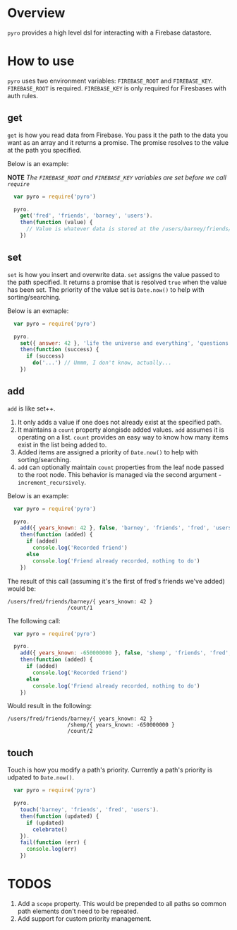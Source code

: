 Overview
========

`pyro` provides a high level dsl for interacting with a Firebase datastore.

How to use
==========

`pyro` uses two environment variables: `FIREBASE_ROOT` and `FIREBASE_KEY`. `FIREBASE_ROOT` is
required. `FIREBASE_KEY` is only required for Firesbases with auth rules.

get
---

`get` is how you read data from Firebase. You pass it the path to the data you want as an array and
it returns a promise. The promise resolves to the value at the path you specified.

Below is an example:

__NOTE__ _The `FIREBASE_ROOT` and `FIREBASE_KEY` variables are set before we call `require`_

```javascript
  var pyro = require('pyro')

  pyro.
    get('fred', 'friends', 'barney', 'users').
    then(function (value) {
      // Value is whatever data is stored at the /users/barney/friends/fred path
    })
```

set
---

`set` is how you insert and overwrite data. `set` assigns the value passed to the path specified. It 
returns a promise that is resolved `true` when the value has been set. The priority of the value set
is `Date.now()` to help with sorting/searching.

Below is an exmaple:

```javascript
  var pyro = require('pyro')

  pyro.
    set({ answer: 42 }, 'life the universe and everything', 'questions').
    then(function (success) {
      if (success)
        do('...') // Ummm, I don't know, actually...
    })
```

add
---

`add` is like set++.

1. It only adds a value if one does not already exist at the specified path.
2. It maintains a `count` property alongisde added values. `add` assumes it is operating on a list.
`count` provides an easy way to know how many items exist in the list being added to.
3. Added items are assigned a priority of `Date.now()` to help with sorting/searching.
4. `add` can optionally maintain `count` properties from the leaf node passed to the root node. This
behavior is managed via the second argument - `increment_recursively`.

Below is an example:

```javascript
  var pyro = require('pyro')

  pyro.
    add({ years_known: 42 }, false, 'barney', 'friends', 'fred', 'users').
    then(function (added) {
      if (added)
        console.log('Recorded friend')
      else
        console.log('Friend already recorded, nothing to do')
    })
```

The result of this call (assuming it's the first of fred's friends we've added) would be:

```
/users/fred/friends/barney/{ years_known: 42 }
                   /count/1
```

The following call:

```javascript
  var pyro = require('pyro')

  pyro.
    add({ years_known: -650000000 }, false, 'shemp', 'friends', 'fred', 'users').
    then(function (added) {
      if (added)
        console.log('Recorded friend')
      else
        console.log('Friend already recorded, nothing to do')
    })
```

Would result in the following:

```
/users/fred/friends/barney/{ years_known: 42 }
                   /shemp/{ years_known: -650000000 }
                   /count/2
```

touch
-----

Touch is how you modify a path's priority. Currently a path's priority is udpated to `Date.now()`.

```javascript
  var pyro = require('pyro')

  pyro.
    touch('barney', 'friends', 'fred', 'users').
    then(function (updated) {
      if (updated)
        celebrate()
    }).
    fail(function (err) {
      console.log(err)
    })
```

TODOS
=====

1. Add a `scope` property. This would be prepended to all paths so common path elements don't need
to be repeated.
2. Add support for custom priority management.